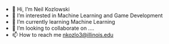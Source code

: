 - 👋 Hi, I’m Neil Kozlowski
- 👀 I’m interested in Machine Learning and Game Development 
- 🌱 I’m currently learning Machine Learning
- 💞️ I’m looking to collaborate on ....
- 📫 How to reach me nkozlo3@illinois.edu

<!---
nkozlo3/nkozlo3 is a ✨ special ✨ repository because its `README.md` (this file) appears on your GitHub profile.
You can click the Preview link to take a look at your changes.
--->
